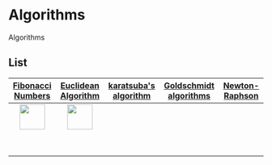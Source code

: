 # Algorithms
Algorithms

## List

| [Fibonacci Numbers](https://google.com)|[Euclidean Algorithm](https://github.com)|[karatsuba's algorithm](https://instagram.com)|[Goldschmidt algorithms](aw)|[Newton-Raphson](awdaw)|
|:------------:|:-----------:|:------------:|:---------------:|:------------:|
|<img src="https://www.thoughtco.com/thmb/GedPuczVYOUzeeN0FEvz4SetCwo=/1800x1800/smart/filters:no_upscale()/Leonardo-Pisano-Fibonacci-f9d544e22fb147fea36f99b4dcd77f50.jpg" style="width:50px;">|<img src="https://www.bibmath.net/bios/images/euclide.jpg" style="width:50px;">|              |                 |              |
|              |             |              |                 |              |
|              |             |              |                 |              |
|              |             |              |                 |              |
|              |             |              |                 |              |
|              |             |              |                 |              |
|              |             |              |                 |              |
|              |             |              |                 |              |
|              |             |              |                 |              |
